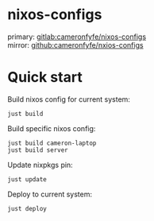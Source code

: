 # nixos-configs

primary: [gitlab:cameronfyfe/nixos-configs](https://gitlab.com/cameronfyfe/nixos-configs)  
mirror: [github:cameronfyfe/nxios-configs](https://github.com/cameronfyfe/nixos-config)

# Quick start

Build nixos config for current system:

    just build

Build specific nixos config:

    just build cameron-laptop
    just build server

Update nixpkgs pin:

    just update

Deploy to current system:

    just deploy
